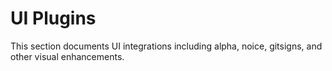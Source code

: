 # UI Plugins
This section documents UI integrations including alpha, noice, gitsigns, and other visual enhancements.
